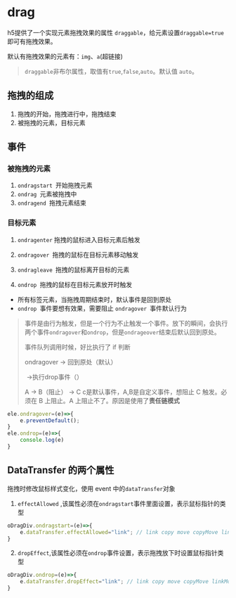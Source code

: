 # drag

h5提供了一个实现元素拖拽效果的属性 `draggable`，给元素设置`draggable=true` 即可有拖拽效果。

默认有拖拽效果的元素有：`img`、`a`(超链接)

> `draggable`非布尔属性，取值有`true`,`false`,`auto`。默认值 `auto`。

## 拖拽的组成

1. 拖拽的开始，拖拽进行中，拖拽结束
2. 被拖拽的元素，目标元素

## 事件

### 被拖拽的元素

1. `ondragstart `开始拖拽元素
2. `ondrag `元素被拖拽中
3. `ondragend `拖拽元素结束

### 目标元素

1. `ondragenter` 拖拽的鼠标进入目标元素后触发

2. `ondragover `拖拽的鼠标在目标元素移动触发

3. `ondragleave `拖拽的鼠标离开目标的元素

4. `ondrop `拖拽的鼠标在目标元素放开时触发

   

 - 所有标签元素，当拖拽周期结束时，默认事件是回到原处
 - `ondrop `事件要想有效果，需要阻止 `ondragover `事件默认行为

> 事件是由行为触发，但是一个行为不止触发一个事件。放下的瞬间，会执行两个事件`ondragover`和`ondrop`，但是`ondrageover`结束后默认回到原处。
>
> 事件队列调用时候，好比执行了 if 判断
>
> ondragover  -> 回到原处（默认）
>
> ​						->执行drop事件（）
>
> A -> B（阻止） -> C   c是默认事件，A,B是自定义事件，想阻止 C 触发。必须在 B 上阻止。A 上阻止不了。原因是使用了**责任链模式**

```js
ele.ondragover=(e)=>{
    e.preventDefault();
}
ele.ondrop=(e)=>{
    console.log(e)
}
```

## DataTransfer 的两个属性

拖拽时修改鼠标样式变化，使用 event 中的`dataTransfer`对象

1. `effectAllowed` ,该属性必须在`ondragstart`事件里面设置，表示鼠标指针的类型

```js
oDragDiv.ondragstart=(e)=>{
    e.dataTransfer.effectAllowed="link"; // link copy move copyMove linkMove all
}
```

2. `dropEffect`,该属性必须在`ondrop`事件设置，表示拖拽放下时设置鼠标指针类型

```js
oDragDiv.ondrop=(e)=>{
    e.dataTransfer.dropEffect="link"; // link copy move copyMove linkMove all
}
```

